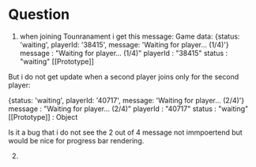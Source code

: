 # Question 
1. when joining Tounranament i get this message:
Game data: 
{status: 'waiting', playerId: '38415', message: 'Waiting for player... (1/4)'}
message
: 
"Waiting for player... (1/4)"
playerId
: 
"38415"
status
: 
"waiting"
[[Prototype]]

But i do not get update when a second player joins only for the second player:

{status: 'waiting', playerId: '40717', message: 'Waiting for player... (2/4)'}
message
: 
"Waiting for player... (2/4)"
playerId
: 
"40717"
status
: 
"waiting"
[[Prototype]]
: 
Object

Is it a bug that i do not see the 2 out of 4 message not immpoertend but would be nice for progress bar rendering.


2. 
